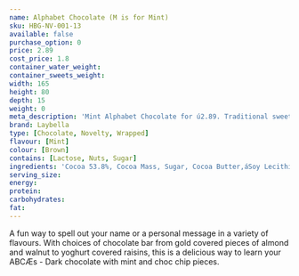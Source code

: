 ```yaml
---
name: Alphabet Chocolate (M is for Mint)
sku: HBG-NV-001-13
available: false
purchase_option: 0
price: 2.89
cost_price: 1.8
container_water_weight: 
container_sweets_weight: 
width: 165
height: 80
depth: 15
weight: 0
meta_description: 'Mint Alphabet Chocolate for ú2.89. Traditional sweet treats and more at Humbugs Confectionery Store. Specialists in satisfying your sweet tooth!'
brand: Laybella
type: [Chocolate, Novelty, Wrapped]
flavour: [Mint]
colour: [Brown]
contains: [Lactose, Nuts, Sugar]
ingredients: 'Cocoa 53.8%, Cocoa Mass, Sugar, Cocoa Butter,áSoy Lecithin, Flavouring: Natural Vanilla, Emulsifier, Natural Mint Flavouring'
serving_size: 
energy: 
protein: 
carbohydrates: 
fat: 
---
```

A fun way to spell out your name or a personal message in a variety of flavours. With choices of chocolate bar from gold covered pieces of almond and walnut to yoghurt covered raisins, this is a delicious way to learn your ABCÆs - Dark chocolate with mint and choc chip pieces.